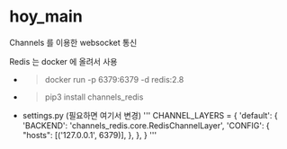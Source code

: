 # hoy_main

Channels 를 이용한 websocket 통신

Redis 는 docker 에 올려서 사용
- > docker run -p 6379:6379 -d redis:2.8
- > pip3 install channels_redis
- >
  settings.py (필요하면 여기서 변경)
  '''
   CHANNEL_LAYERS = {
    'default': {
        'BACKEND': 'channels_redis.core.RedisChannelLayer',
        'CONFIG': {
            "hosts": [('127.0.0.1', 6379)],
        },
    },
  }
  '''
